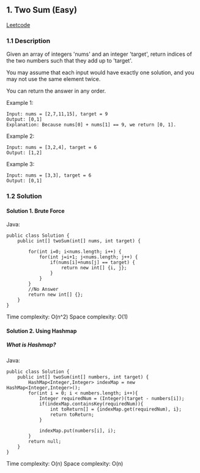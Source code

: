 ## 1. Two Sum (Easy)

[Leetcode](https://leetcode.com/problems/two-sum/)

### 1.1 Description

Given an array of integers 'nums' and an integer 'target', return indices of the two numbers such that they add up to 'target'.

You may assume that each input would have exactly one solution, and you may not use the same element twice.

You can return the answer in any order.

Example 1:

    Input: nums = [2,7,11,15], target = 9
    Output: [0,1]
    Explanation: Because nums[0] + nums[1] == 9, we return [0, 1].

Example 2:

    Input: nums = [3,2,4], target = 6
    Output: [1,2]

Example 3:

    Input: nums = [3,3], target = 6
    Output: [0,1]

### 1.2 Solution

#### Solution 1. Brute Force

Java:

    public class Solution {
        public int[] twoSum(int[] nums, int target) {

            for(int i=0; i<nums.length; i++) {
                for(int j=i+1; j<nums.length; j++) {
                    if(nums[i]+nums[j] == target) {
                        return new int[] {i, j};
                    }
                }
            }
            //No Answer
            return new int[] {};
        }
    }

Time complexity: O(n^2)
Space complexity: O(1)

#### Solution 2. Using Hashmap

##### What is Hashmap?

Java:

    public class Solution {
        public int[] twoSum(int[] numbers, int target) {
            HashMap<Integer,Integer> indexMap = new HashMap<Integer,Integer>();
            for(int i = 0; i < numbers.length; i++){
                Integer requiredNum = (Integer)(target - numbers[i]);
                if(indexMap.containsKey(requiredNum)){
                    int toReturn[] = {indexMap.get(requiredNum), i};
                    return toReturn;
                }

                indexMap.put(numbers[i], i);
            }
            return null;
        }
    }

Time complexity: O(n)
Space complexity: O(n)
